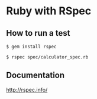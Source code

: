 Ruby with RSpec
===

How to run a test
---
`$ gem install rspec`

`$ rspec spec/calculator_spec.rb`

Documentation
---
http://rspec.info/